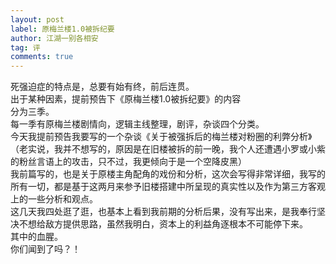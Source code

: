 ```yaml
---
layout: post
label: 原梅兰楼1.0被拆纪要
author: 江湖一别各相安
tag: 评
comments: true
---
```


死强迫症的特点是，总要有始有终，前后连贯。
<br>出于某种因素，提前预告下《原梅兰楼1.0被拆纪要》的内容
<br>分为三季。
<br>每一季有原梅兰楼剧情向，逻辑主线整理，剧评，杂谈四个分类。
<br>今天我提前预告我要写的一个杂谈《关于被强拆后的梅兰楼对粉圈的利弊分析》（老实说，我并不想写的，原因是在旧楼被拆的前一晚，我个人还遭遇小罗或小紫的粉丝言语上的攻击，只不过，我更倾向于是一个空降皮黑）
<br>我前篇写的，也是关于原楼主角配角的戏份和分析，这次会写得非常详细，我写的所有一切，都是基于这两月来参予旧楼搭建中所呈现的真实性以及作为第三方客观上的一些分析和观点。
<br>这几天我四处逛了逛，也基本上看到我前期的分析后果，没有写出来，是我奉行坚决不想给敌方提供思路，虽然我明白，资本上的利益角逐根本不可能停下来。
<br>其中的血腥。
<br>你们闻到了吗？！